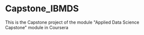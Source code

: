 # Capstone_IBMDS

This is the Capstone project of the module "Applied Data Science Capstone" module in Coursera

